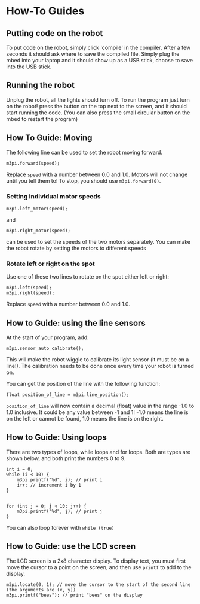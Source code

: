 # How-To Guides

## Putting code on the robot

To put code on the robot, simply click 'compile' in the compiler. After a few seconds it should ask where to save the compiled file. Simply plug the mbed into your laptop and it should show up as a USB stick, choose to save into the USB stick.

## Running the robot

Unplug the robot, all the lights should turn off. To run the program just turn on the robot! press the button on the top next to the screen, and it should start running the code. (You can also press the small circular button on the mbed to restart the program)


## How To Guide: Moving

The following line can be used to set the robot moving forward.

    m3pi.forward(speed);

Replace `speed` with a number between 0.0 and 1.0. Motors will not change until you tell them to! To stop, you should use `m3pi.forward(0)`.

### Setting individual motor speeds

    m3pi.left_motor(speed);

and

    m3pi.right_motor(speed);

can be used to set the speeds of the two motors separately. You can make the robot rotate by setting the motors to different speeds

### Rotate left or right on the spot

Use one of these two lines to rotate on the spot either left or right:

    m3pi.left(speed);
    m3pi.right(speed);

Replace `speed` with a number between 0.0 and 1.0.

## How to Guide: using the line sensors

At the start of your program, add:

    m3pi.sensor_auto_calibrate();

This will make the robot wiggle to calibrate its light sensor (it must be on a line!). The calibration needs to be done once every time your robot is turned on.

You can get the position of the line with the following function:

    float position_of_line = m3pi.line_position();

`position_of_line` will now contain a decimal (float) value in the range -1.0 to 1.0 inclusive. It could be any value between -1 and 1! -1.0 means the line is on the left or cannot be found, 1.0 means the line is on the right.


## How to Guide: Using loops

There are two types of loops, while loops and for loops. Both are types are shown below,
and both print the numbers 0 to 9.

    int i = 0;
    while (i < 10) {
        m3pi.printf("%d", i); // print i
        i++; // increment i by 1
    }


    for (int j = 0; j < 10; j++) {
        m3pi.printf("%d", j); // print j
    }

You can also loop forever with `while (true)`

## How to Guide: use the LCD screen

The LCD screen is a 2x8 character display. To display text, you must first move the cursor to a point on the screen, and then use `printf` to add to the display.

    m3pi.locate(0, 1); // move the cursor to the start of the second line (the arguments are (x, y))
    m3pi.printf("bees"); // print "bees" on the display
